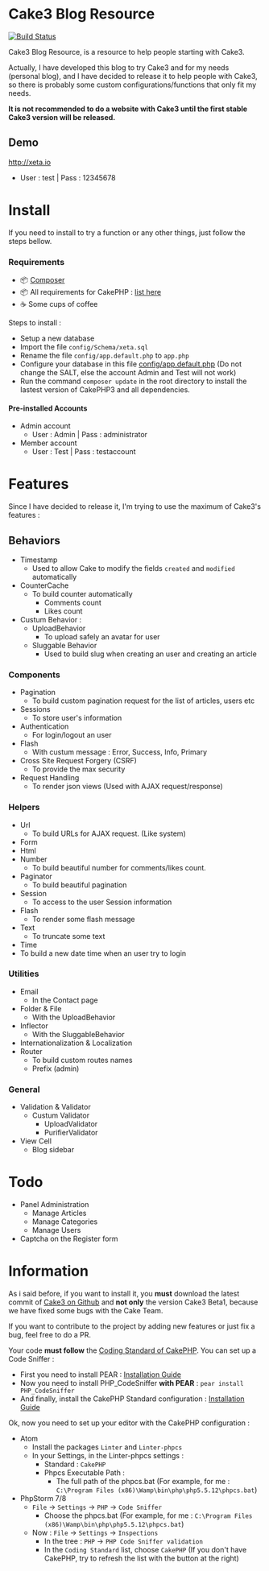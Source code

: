 # Cake3 Blog Resource

[![Build Status](https://travis-ci.org/Xety/Xeta.svg)](https://travis-ci.org/Xety/Xeta)

Cake3 Blog Resource, is a resource to help people starting with Cake3.

Actually, I have developed this blog to try Cake3 and for my needs (personal blog), and I have decided to release it to help people with Cake3, so there is probably some custom configurations/functions that only fit my needs.

**It is not recommended to do a website with Cake3 until the first stable Cake3 version will be released.**

## Demo
http://xeta.io
* User : test | Pass : 12345678

# Install
If you need to install to try a function or any other things, just follow the steps bellow.

### Requirements
* :package: [Composer](https://getcomposer.org)
* :package: All requirements for CakePHP : [list here](http://book.cakephp.org/3.0/en/installation.html)
* :coffee: Some cups of coffee

Steps to install :
* Setup a new database
* Import the file `config/Schema/xeta.sql`
* Rename the file `config/app.default.php` to `app.php`
* Configure your database in this file [config/app.default.php](https://github.com/Xety/Xeta/blob/master/config/app.default.php#L206-L216)  (Do not change the SALT, else the account Admin and Test will not work)
* Run the command `composer update` in the root directory to install the lastest version of CakePHP3 and all dependencies.

#### Pre-installed Accounts
* Admin account
    * User : Admin | Pass : administrator
* Member account
    * User : Test | Pass : testaccount

# Features
Since I have decided to release it, I'm trying to use the maximum of Cake3's features :

## Behaviors
* Timestamp
    * Used to allow Cake to modify the fields `created` and `modified` automatically
* CounterCache
    * To build counter automatically
        * Comments count
        * Likes count
* Custum Behavior :
    * UploadBehavior
        * To upload safely an avatar for user
    * Sluggable Behavior
        * Used to build slug when creating an user and creating an article

### Components
* Pagination
    * To build custom pagination request for the list of articles, users etc
* Sessions
    * To store user's information
* Authentication
    * For login/logout an user
* Flash
    * With custum message : Error, Success, Info, Primary
* Cross Site Request Forgery (CSRF)
    * To provide the max security
* Request Handling
    * To render json views (Used with AJAX request/response)

### Helpers
* Url
    * To build URLs for AJAX request. (Like system)
* Form
* Html
* Number
    * To build beautiful number for comments/likes count.
* Paginator
    * To build beautiful pagination
* Session
    * To access to the user Session information
* Flash
    * To render some flash message
* Text
    * To truncate some text
* Time
 * To build a new date time when an user try to login

### Utilities
* Email
    * In the Contact page
* Folder & File
    * With the UploadBehavior
* Inflector
    * With the SluggableBehavior
* Internationalization & Localization
* Router
    * To build custom routes names
    * Prefix (admin)

### General
* Validation & Validator
    * Custum Validator
        * UploadValidator
        * PurifierValidator
* View Cell
    * Blog sidebar

# Todo
* Panel Administration
    * Manage Articles
    * Manage Categories
    * Manage Users
* Captcha on the Register form

# Information
As i said before, if you want to install it, you **must** download the latest commit of [Cake3 on Github](https://github.com/cakephp/cakephp/tree/3.0) and **not only** the version Cake3 Beta1, because we have fixed some bugs with the Cake Team.

If you want to contribute to the project by adding new features or just fix a bug, feel free to do a PR.

Your code **must follow** the [Coding Standard of CakePHP](http://book.cakephp.org/3.0/en/contributing/cakephp-coding-conventions.html).
You can set up a Code Sniffer :
* First you need to install PEAR : [Installation Guide](http://pear.php.net/manual/fr/installation.getting.php)
* Now you need to install PHP_CodeSniffer **with PEAR** : `pear install PHP_CodeSniffer`
* And finally, install the CakePHP Standard configuration : [Installation Guide](https://github.com/cakephp/cakephp-codesniffer#installation)

Ok, now you need to set up your editor with the CakePHP configuration :
* Atom
    * Install the packages `Linter` and `Linter-phpcs`
    * In your Settings, in the Linter-phpcs settings :
        * Standard : `CakePHP`
        * Phpcs Executable Path :
            * The full path of the phpcs.bat (For example, for me : `C:\Program Files (x86)\Wamp\bin\php\php5.5.12\phpcs.bat`)
* PhpStorm 7/8
    * `File` -> `Settings` -> `PHP` -> `Code Sniffer`
        * Choose the phpcs.bat (For example, for me : `C:\Program Files (x86)\Wamp\bin\php\php5.5.12\phpcs.bat`)
    * Now : `File` -> `Settings` -> `Inspections`
        * In the tree : `PHP` -> `PHP Code Sniffer validation`
        * In the `Coding Standard` list, choose `CakePHP` (If you don't have CakePHP, try to refresh the list with the button at the right)
